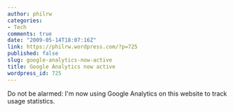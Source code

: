 ```yaml
---
author: philrw
categories:
- Tech
comments: true
date: "2009-05-14T18:07:16Z"
link: https://philrw.wordpress.com/?p=725
published: false
slug: google-analytics-now-active
title: Google Analytics now active
wordpress_id: 725
---
```


Do not be alarmed: I'm now using Google Analytics on this website to track usage statistics.
